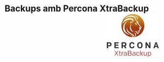 # Backups amb Percona XtraBackup <img align="right" width="170" src="../imatges/percona_xtra_logo.png"/>
